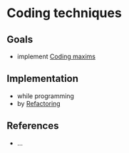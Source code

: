 # Coding techniques


## Goals

* implement [Coding maxims](coding-maxims)


## Implementation

* while programming
* by [Refactoring](refactoring)



## References

* ...

